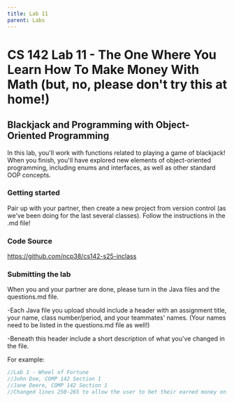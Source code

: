 ```yaml
---
title: Lab 11
parent: Labs
---
```


# CS 142 Lab 11 - The One Where You Learn How To Make Money With Math (but, no, please don't try this at home!)

## Blackjack and Programming with Object-Oriented Programming

In this lab, you'll work with functions related to playing a game of blackjack!  When you finish, you'll have explored new elements of object-oriented programming, including enums and interfaces, as well as other standard OOP concepts.

### Getting started

Pair up with your partner, then create a new project from version control (as we've been doing for the last several classes).  Follow the instructions in the .md file!

### Code Source

https://github.com/ncp38/cs142-s25-inclass

### Submitting the lab

When you and your partner are done, please turn in the Java files and the questions.md file. 

-Each Java file you upload should include a header with an assignment title, your name, class number/period, and your teammates' names.  (Your names need to be listed in the questions.md file as well!)

-Beneath this header include a short description of what you've changed in the file.

For example:

```java
//Lab 1 - Wheel of Fortune
//John Doe, COMP 142 Section 1
//Jane Deere, COMP 142 Section 1
//Changed lines 250-265 to allow the user to bet their earned money on a letter.
```